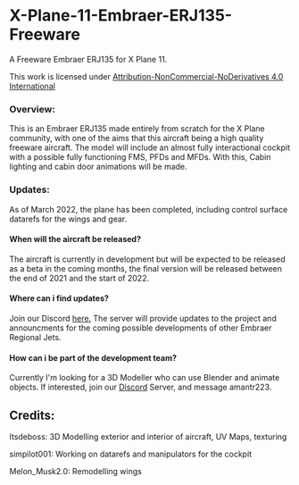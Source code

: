 # X-Plane-11-Embraer-ERJ135-Freeware

A Freeware Embraer ERJ135 for X Plane 11.

This work is licensed under <a href="https://creativecommons.org/licenses/by-nc-nd/4.0/">Attribution-NonCommercial-NoDerivatives 4.0 International</a>

<h3>Overview:</h3>

This is an Embraer ERJ135 made entirely from scratch for the X Plane community, with one of the aims that this aircraft being a high quality freeware aircraft. The model will include an almost fully interactional cockpit with a possible fully functioning FMS, PFDs and MFDs. With this, Cabin lighting and cabin door animations will be made.

<h3>Updates:</h3>

As of March 2022, the plane has been completed, including control surface datarefs for the wings and gear.

<h4>When will the aircraft be released?</h4>

The aircraft is currently in development but will be expected to be released as a beta in the coming months, the final version will be released between the end of 2021 and the start of 2022.

<h4>Where can i find updates?</h4>

Join our Discord <a href="https://discord.gg/GdbSSRNw">here.</a> The server will provide updates to the project and announcments for the coming possible developments of other Embraer Regional Jets.

<h4>How can i be part of the development team?</h4>

Currently I'm looking for a 3D Modeller who can use Blender and animate objects. If interested, join our <a href="https://discord.gg/GdbSSRNw">Discord</a> Server, and message amantr223.


<h2>Credits:</h2>

Itsdeboss: 3D Modelling exterior and interior of aircraft, UV Maps, texturing

simpilot001: Working on datarefs and manipulators for the cockpit

Melon_Musk2.0: Remodelling wings
